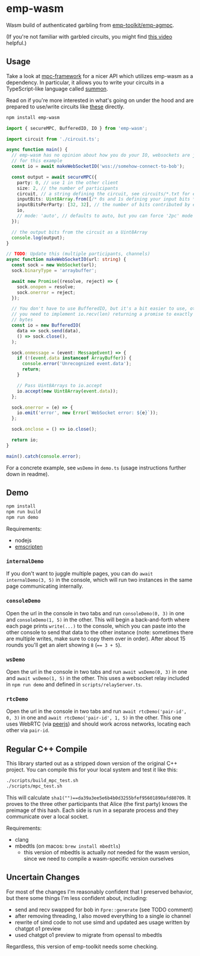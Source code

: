 # emp-wasm

Wasm build of authenticated garbling from [emp-toolkit/emp-agmpc](https://github.com/emp-toolkit/emp-agmpc).

(If you're not familiar with garbled circuits, you might find [this video](https://www.youtube.com/watch?v=FMZ-HARN0gI) helpful.)

## Usage

Take a look at [mpc-framework](https://github.com/voltrevo/mpc-framework) for a nicer API which utilizes emp-wasm as a dependency. In particular, it allows you to write your circuits in a TypeScript-like language called [summon](https://github.com/voltrevo/summon).

Read on if you're more interested in what's going on under the hood and are prepared to use/write circuits like [these](https://github.com/voltrevo/emp-wasm/blob/main/circuits) directly.

```sh
npm install emp-wasm
```

```ts
import { secureMPC, BufferedIO, IO } from 'emp-wasm';

import circuit from './circuit.ts';

async function main() {
  // emp-wasm has no opinion about how you do your IO, websockets are just used
  // for this example
  const io = await makeWebSocketIO('wss://somehow-connect-to-bob');

  const output = await secureMPC({
    party: 0, // use 1 in the other client
    size: 2, // the number of participants
    circuit, // a string defining the circuit, see circuits/*.txt for examples
    inputBits: Uint8Array.from([/* 0s and 1s defining your input bits */]),
    inputBitsPerParty: [32, 32], // the number of bits contributed by each participant
    io,
    // mode: 'auto', // defaults to auto, but you can force '2pc' mode or 'mpc' mode
  });

  // the output bits from the circuit as a Uint8Array
  console.log(output);
}

// TODO: Update this (multiple participants, channels)
async function makeWebSocketIO(url: string) {
  const sock = new WebSocket(url);
  sock.binaryType = 'arraybuffer';

  await new Promise((resolve, reject) => {
    sock.onopen = resolve;
    sock.onerror = reject;
  });

  // You don't have to use BufferedIO, but it's a bit easier to use, otherwise
  // you need to implement io.recv(len) returning a promise to exactly len
  // bytes
  const io = new BufferedIO(
    data => sock.send(data),
    () => sock.close(),
  );

  sock.onmessage = (event: MessageEvent) => {
    if (!(event.data instanceof ArrayBuffer)) {
      console.error('Unrecognized event.data');
      return;
    }

    // Pass Uint8Arrays to io.accept
    io.accept(new Uint8Array(event.data));
  };

  sock.onerror = (e) => {
    io.emit('error', new Error(`WebSocket error: ${e}`));
  };

  sock.onclose = () => io.close();

  return io;
}

main().catch(console.error);
```

For a concrete example, see `wsDemo` in `demo.ts` (usage instructions further down in readme).

## Demo

```sh
npm install
npm run build
npm run demo
```

Requirements:
- nodejs
- [emscripten](https://emscripten.org/)

### `internalDemo`

If you don't want to juggle multiple pages, you can do `await internalDemo(3, 5)` in the console, which will run two instances in the same page communicating internally.

### `consoleDemo`

Open the url in the console in two tabs and run `consoleDemo(0, 3)` in one and `consoleDemo(1, 5)` in the other. This will begin a back-and-forth where each page prints `write(...)` to the console, which you can paste into the other console to send that data to the other instance (note: sometimes there are multiple writes, make sure to copy them over in order). After about 15 rounds you'll get an alert showing `8` (`== 3 + 5`).

### `wsDemo`

Open the url in the console in two tabs and run `await wsDemo(0, 3)` in one and `await wsDemo(1, 5)` in the other. This uses a websocket relay included in `npm run demo` and defined in `scripts/relayServer.ts`.

### `rtcDemo`

Open the url in the console in two tabs and run `await rtcDemo('pair-id', 0, 3)` in one and `await rtcDemo('pair-id', 1, 5)` in the other. This one uses WebRTC (via [peerjs](https://npmjs.com/package/peerjs)) and should work across networks, locating each other via `pair-id`.

## Regular C++ Compile

This library started out as a stripped down version of the original C++ project. You can compile this for your local system and test it like this:

```sh
./scripts/build_mpc_test.sh
./scripts/mpc_test.sh
```

This will calculate `sha1("")==da39a3ee5e6b4b0d3255bfef95601890afd80709`. It proves to the three other participants that Alice (the first party) knows the preimage of this hash. Each side is run in a separate process and they communicate over a local socket.

Requirements:
- clang
- mbedtls (on macos: `brew install mbedtls`)
  - this version of mbedtls is actually *not* needed for the wasm version, since we need to compile a wasm-specific version ourselves

## Uncertain Changes

For most of the changes I'm reasonably confident that I preserved behavior, but there some things I'm less confident about, including:

- send and recv swapped for bob in `Fpre::generate` (see TODO comment)
- after removing threading, I also moved everything to a single io channel
- rewrite of simd code to not use simd and updated aes usage written by chatgpt o1 preview
- used chatgpt o1 preview to migrate from openssl to mbedtls

Regardless, this version of emp-toolkit needs some checking.
